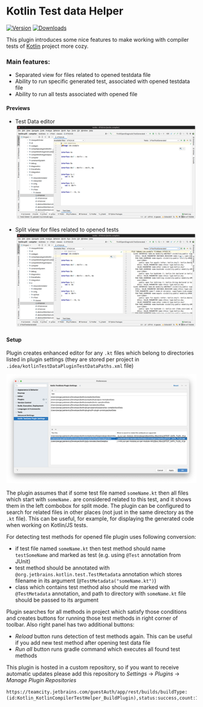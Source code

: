 # Kotlin Test data Helper

[![Version](https://img.shields.io/jetbrains/plugin/v/17620.svg)](https://plugins.jetbrains.com/plugin/17620)
[![Downloads](https://img.shields.io/jetbrains/plugin/d/17620.svg)](https://plugins.jetbrains.com/plugin/17620)

<!-- Plugin description -->

This plugin introduces some nice features to make working with compiler tests of [Kotlin](https://github.com/JetBrains/kotlin) project more cozy.

### Main features:

- Separated view for files related to opened testdata file
- Ability to run specific generated test, associated with opened testdata file
- Ability to run all tests associated with opened file

#### Previews
- Test Data editor
![TestData Editor](pic/testDataEditor.png)
  
- Split view for files related to opened tests
![Split view](pic/splitEditor.png)


#### Setup

Plugin creates enhanced editor for any `.kt` files which belong to directories listed in plugin settings (they are stored per project in `.idea/kotlinTestDataPluginTestDataPaths.xml` file)

![Settings](pic/settings.png)

The plugin assumes that if some test file named `someName.kt` then all files which start with `someName.` are considered related to this test, and it shows them in the left combobox for split mode.
The plugin can be configured to search for related files in other places (not just in the same directory as the `.kt` file).
This can be useful, for example, for displaying the generated code when working on Kotlin/JS tests. 

For detecting test methods for opened file plugin uses following conversion:
- if test file named `someName.kt` then test method should name `testSomeName` and marked as test (e.g. using `@Test` annotation from JUnit)
- test method should be annotated with `@org.jetbrains.kotlin.test.TestMetadata` annotation which stores filename in its argument (`@TestMetadata("someName.kt")`)
- class which contains test method also should me marked with `@TestMetadata` annotation, and path to directory with `someName.kt` file should be passed to its argument

Plugin searches for all methods in project which satisfy those conditions and creates buttons for running those test methods in right corner of toolbar. Also right panel has two additional buttons:
- _Reload_ button runs detection of test methods again. This can be useful if you add new test method after opening test data file
- _Run all_ button runs gradle command which executes all found test methods
<!-- Plugin description end -->

This plugin is hosted in a custom repository, so if you want to receive automatic updates please add this repository to _Settings_ -> _Plugins_ -> _Manage Plugin Repositories_

```
https://teamcity.jetbrains.com/guestAuth/app/rest/builds/buildType:(id:Kotlin_KotlinCompilerTestHelper_BuildPlugin),status:success,count:1/artifacts/content/updatePlugins.xml
``` 
